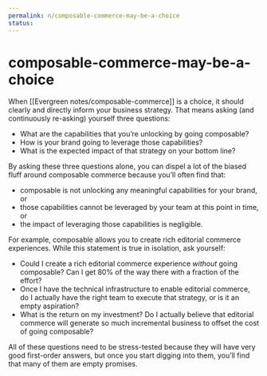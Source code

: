 ```yaml
---
permalink: n/composable-commerce-may-be-a-choice
status: 
---
```

# composable-commerce-may-be-a-choice

When [[Evergreen notes/composable-commerce]] is a choice, it should clearly and directly inform your business strategy. That means asking (and continuously re-asking) yourself three questions:

- What are the capabilities that you’re unlocking by going composable?
- How is your brand going to leverage those capabilities?
- What is the expected impact of that strategy on your bottom line?

By asking these three questions alone, you can dispel a lot of the biased fluff around composable commerce because you’ll often find that:

- composable is not unlocking any meaningful capabilities for your brand, or
- those capabilities cannot be leveraged by your team at this point in time, or
- the impact of leveraging those capabilities is negligible.

For example, composable allows you to create rich editorial commerce experiences. While this statement is true in isolation, ask yourself:

- Could I create a rich editorial commerce experience _without_ going composable? Can I get 80% of the way there with a fraction of the effort?
- Once I have the technical infrastructure to enable editorial commerce, do I actually have the right team to execute that strategy, or is it an empty aspiration?
- What is the return on my investment? Do I actually believe that editorial commerce will generate so much incremental business to offset the cost of going composable?

All of these questions need to be stress-tested because they will have very good first-order answers, but once you start digging into them, you’ll find that many of them are empty promises.
